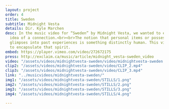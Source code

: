 ```yaml
---
layout: project
order: 4
title: Sweden
subtitle: Midnight Vesta
details: Dir. Kyle Marchen
desc: In the music video for “Sweden” by Midnight Vesta, we wanted to explore the
  idea of a connection.<br><br>The notion that personal items or possessions can capture
  glimpses into past experiences is something distinctly human. This video was designed
  to encapsulate that spirit.
embed: https://player.vimeo.com/video/272672175
press: http://exclaim.ca/music/article/midnight_vesta-sweden_video
video: "/assets/videos/midnightvesta-sweden/video/midnightvesta-sweden.mp4"
clip2: "/assets/videos/midnightvesta-sweden/video/CLIP_2.mp4"
clip3: "/assets/videos/midnightvesta-sweden/video/CLIP_3.mp4"
link: "../musicvideos/midnightvesta-sweden/"
img1: "/assets/videos/midnightvesta-sweden/STILLS/1.png"
img2: "/assets/videos/midnightvesta-sweden/STILLS/2.png"
img3: "/assets/videos/midnightvesta-sweden/STILLS/3.png"
img4: "/assets/videos/midnightvesta-sweden/STILLS/4.png"

---
```

